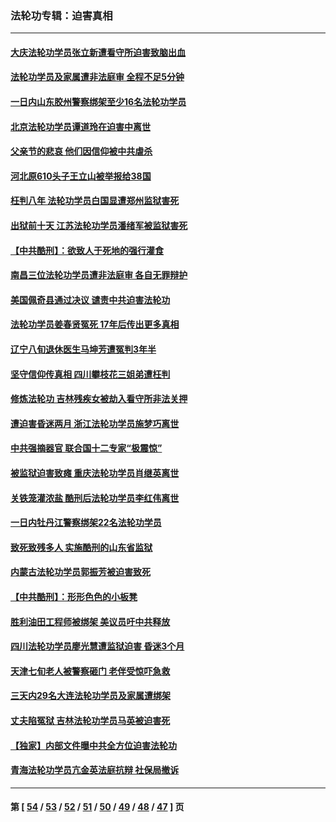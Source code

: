 ### 法轮功专辑：迫害真相
---
#### [大庆法轮功学员张立新遭看守所迫害致脑出血](../../pages/nf4379/n13036915.md?06220430) 
#### [法轮功学员及家属遭非法庭审 全程不足5分钟](../../pages/nf4379/n13035007.md?06220430) 
#### [一日内山东胶州警察绑架至少16名法轮功学员](../../pages/nf4379/n13034634.md?06220430) 
#### [北京法轮功学员谭道玲在迫害中离世](../../pages/nf4379/n13033671.md?06220430) 
#### [父亲节的悲哀 他们因信仰被中共虐杀](../../pages/nf4379/n13031547.md?06220430) 
#### [河北原610头子王立山被举报给38国](../../pages/nf4379/n13033924.md?06220430) 
#### [枉判八年 法轮功学员白国显遭郑州监狱害死](../../pages/nf4379/n13033662.md?06220430) 
#### [出狱前十天 江苏法轮功学员潘绪军被监狱害死](../../pages/nf4379/n13030988.md?06220430) 
#### [【中共酷刑】：欲致人于死地的强行灌食](../../pages/nf4379/n13029575.md?06220430) 
#### [南昌三位法轮功学员遭非法庭审 各自无罪辩护](../../pages/nf4379/n13028346.md?06220430) 
#### [美国佩奇县通过决议 谴责中共迫害法轮功](../../pages/nf4379/n13027185.md?06220430) 
#### [法轮功学员姜春贤冤死 17年后传出更多真相](../../pages/nf4379/n13026531.md?06220430) 
#### [辽宁八旬退休医生马坤芳遭冤判3年半](../../pages/nf4379/n13025809.md?06220430) 
#### [坚守信仰传真相 四川攀枝花三姐弟遭枉判](../../pages/nf4379/n13021791.md?06220430) 
#### [修炼法轮功 吉林残疾女被劫入看守所非法关押](../../pages/nf4379/n13024082.md?06220430) 
#### [遭迫害昏迷两月 浙江法轮功学员施梦巧离世](../../pages/nf4379/n13023785.md?06220430) 
#### [中共强摘器官 联合国十二专家“极震惊”](../../pages/nf4379/n13024313.md?06220430) 
#### [被监狱迫害致瘫 重庆法轮功学员肖继英离世](../../pages/nf4379/n13021610.md?06220430) 
#### [关铁笼灌浓盐 酷刑后法轮功学员李红伟离世](../../pages/nf4379/n13020931.md?06220430) 
#### [一日内牡丹江警察绑架22名法轮功学员](../../pages/nf4379/n13019320.md?06220430) 
#### [致死致残多人 实施酷刑的山东省监狱](../../pages/nf4379/n13015426.md?06220430) 
#### [内蒙古法轮功学员郭振芳被迫害致死](../../pages/nf4379/n13018105.md?06220430) 
#### [【中共酷刑】：形形色色的小板凳](../../pages/nf4379/n13016442.md?06220430) 
#### [胜利油田工程师被绑架 美议员吁中共释放](../../pages/nf4379/n13016246.md?06220430) 
#### [四川法轮功学员廖光慧遭监狱迫害 昏迷3个月](../../pages/nf4379/n13015133.md?06220430) 
#### [天津七旬老人被警察砸门 老伴受惊吓急救](../../pages/nf4379/n13012765.md?06220430) 
#### [三天内29名大连法轮功学员及家属遭绑架](../../pages/nf4379/n13012641.md?06220430) 
#### [丈夫陷冤狱 吉林法轮功学员马英被迫害死](../../pages/nf4379/n13010395.md?06220430) 
#### [【独家】内部文件曝中共全方位迫害法轮功](../../pages/nf4379/n12998099.md?06220430) 
#### [青海法轮功学员亢金英法庭抗辩 社保局撤诉](../../pages/nf4379/n13009857.md?06220430) 

---
#### 第 [ [54](./54.md?06220430) / [53](./53.md?06220430) / [52](./52.md?06220430) / [51](./51.md?06220430) / [50](./50.md?06220430) / [49](./49.md?06220430) / [48](./48.md?06220430) / [47](./47.md?06220430) ] 页
